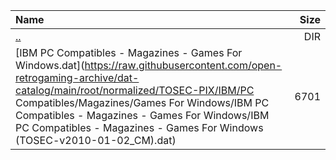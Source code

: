 |Name|Size|
|:---|---:|
|[..](../index.html)|DIR|
|[IBM PC Compatibles - Magazines - Games For Windows.dat](https://raw.githubusercontent.com/open-retrogaming-archive/dat-catalog/main/root/normalized/TOSEC-PIX/IBM/PC Compatibles/Magazines/Games For Windows/IBM PC Compatibles - Magazines - Games For Windows/IBM PC Compatibles - Magazines - Games For Windows (TOSEC-v2010-01-02_CM).dat)|6701|
